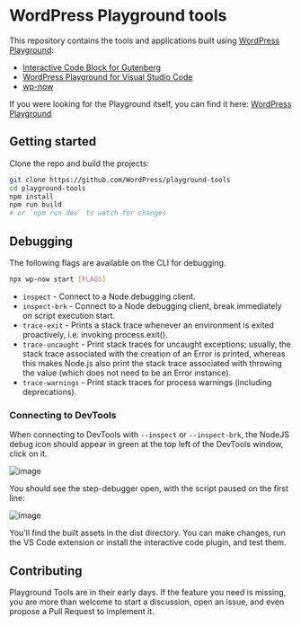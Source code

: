 # WordPress Playground tools

This repository contains the tools and applications built using [WordPress Playground](https://developer.wordpress.org/playground/):

-   [Interactive Code Block for Gutenberg](./packages/interactive-code-block/)
-   [WordPress Playground for Visual Studio Code](./packages/vscode-extension/)
-   [wp-now](./packages/wp-now/)

If you were looking for the Playground itself, you can find it here: [WordPress Playground](https://developer.wordpress.org/playground/)

## Getting started

Clone the repo and build the projects:

```bash
git clone https://github.com/WordPress/playground-tools
cd playground-tools
npm install
npm run build
# or `npm run dev` to watch for changes
```

## Debugging

The following flags are available on the CLI for debugging.

```bash
npx wp-now start [FLAGS]
```

* `inspect` - Connect to a Node debugging client.
* `inspect-brk` - Connect to a Node debugging client, break immediately on script execution start.
* `trace-exit` - Prints a stack trace whenever an environment is exited proactively, i.e. invoking process.exit().
* `trace-uncaught` - Print stack traces for uncaught exceptions; usually, the stack trace associated with the creation of an Error is printed, whereas this makes Node.js also print the stack trace associated with throwing the value (which does not need to be an Error instance).
* `trace-warnings` - Print stack traces for process warnings (including deprecations).

### Connecting to DevTools

When connecting to DevTools with `--inspect` or `--inspect-brk`, the NodeJS debug icon should appear in green at the top left of the DevTools window, click on it.

![image](https://github.com/WordPress/playground-tools/assets/640101/3e5d2016-2088-432b-8312-5334a639662b)

You should see the step-debugger open, with the script paused on the first line:

![image](https://github.com/WordPress/playground-tools/assets/640101/5f3217d0-f447-44a1-9e72-c501359d9f2a)

You'll find the built assets in the dist directory. You can make changes, run the VS Code extension or install the interactive code plugin, and test them.

## Contributing

Playground Tools are in their early days. If the feature you need is missing, you are more than welcome to start a discussion, open an issue, and even propose a Pull Request to implement it.
